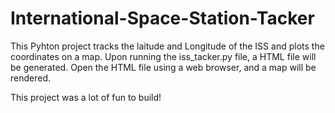 # International-Space-Station-Tacker

This Pyhton project tracks the laitude and Longitude of the ISS and plots the coordinates on a map. 
Upon running the iss_tacker.py file, a HTML file will be generated. Open the HTML file using a web browser, and
a map will be rendered.

This project was a lot of fun to build!
